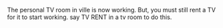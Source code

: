 The personal TV room in ville is now working. But, you must still rent a TV for it to start working. say TV RENT in a tv room to do this.